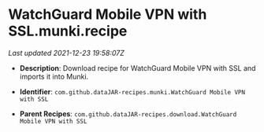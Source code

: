# WatchGuard Mobile VPN with SSL.munki.recipe

_Last updated 2021-12-23 19:58:07Z_

- **Description**: Download recipe for WatchGuard Mobile VPN with SSL and imports it into Munki.

- **Identifier**: `com.github.dataJAR-recipes.munki.WatchGuard Mobile VPN with SSL`

- **Parent Recipes**: `com.github.dataJAR-recipes.download.WatchGuard Mobile VPN with SSL`